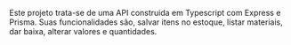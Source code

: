 Este projeto trata-se de uma API construida em Typescript com Express e Prisma.
Suas funcionalidades são, salvar itens no estoque, listar materiais, dar baixa, alterar valores e quantidades.

